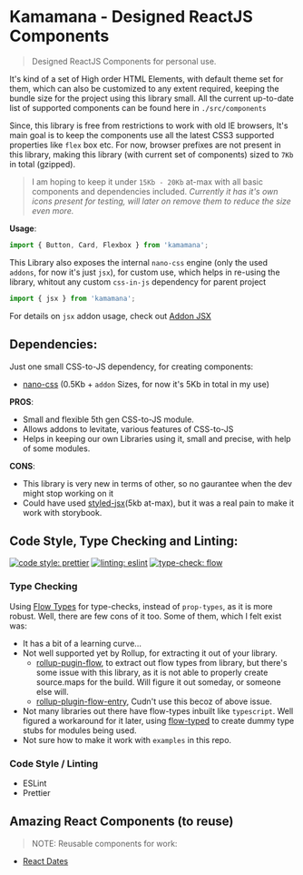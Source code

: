 # Kamamana - Designed ReactJS Components

> Designed ReactJS Components for personal use.

It's kind of a set of High order HTML Elements, with default theme set for them, which can also be customized to any extent required, keeping the bundle size for the project using this library small.
All the current up-to-date list of supported components can be found here in `./src/components`

Since, this library is free from restrictions to work with old IE browsers, It's main goal is to keep the components
use all the latest CSS3 supported properties like `flex` box etc. For now, browser prefixes are not present in this library, making
this library (with current set of components) sized to `7Kb` in total (gzipped).

> I am hoping to keep it under `15Kb - 20Kb` at-max with all basic components and dependencies included.
> _Currently it has it's own icons present for testing, will later on remove them to reduce the size even more._

**Usage**:

```js
import { Button, Card, Flexbox } from 'kamamana';
```

This Library also exposes the internal `nano-css` engine (only the used `addons`, for now it's just `jsx`), for custom use, which helps in re-using the
library, whitout any custom `css-in-js` dependency for parent project

```js
import { jsx } from 'kamamana';
```

For details on `jsx` addon usage, check out [Addon JSX](https://github.com/streamich/nano-css/blob/master/docs/jsx.md)

## Dependencies:

Just one small CSS-to-JS dependency, for creating components:

- [nano-css](https://github.com/streamich/nano-css) (0.5Kb + `addon` Sizes, for now it's 5Kb in total in my use)

**PROS**:

- Small and flexible 5th gen CSS-to-JS module.
- Allows addons to levitate, various features of CSS-to-JS
- Helps in keeping our own Libraries using it, small and precise, with help of some modules.

**CONS**:

- This library is very new in terms of other, so no gaurantee when the dev might stop working on it
- Could have used [styled-jsx](https://github.com/zeit/styled-jsx)(5kb at-max), but it was a real pain to make it work with storybook.

## Code Style, Type Checking and Linting:

[![code style: prettier](https://img.shields.io/badge/code_style-prettier-ff69b4.svg?style=flat)](https://github.com/prettier/prettier)
[![linting: eslint](https://img.shields.io/badge/linting-eslint-463fd4.svg?style=flat)](https://github.com/eslint/eslint)
[![type-check: flow](https://img.shields.io/badge/type--check-flow-E8BD36.svg?style=flat)](https://github.com/facebook/flow/)

### Type Checking

Using [Flow Types](https://flow.org) for type-checks, instead of `prop-types`, as it is more robust. Well, there are few cons of it too. Some of them, which I felt exist was:

- It has a bit of a learning curve...
- Not well supported yet by Rollup, for extracting it out of your library.
  - [rollup-pugin-flow](https://github.com/leebyron/rollup-plugin-flow), to extract out flow types from library, but there's some
    issue with this library, as it is not able to properly create source.maps for the build. Will figure it out someday, or someone else will.
  - [rollup-plugin-flow-entry](https://github.com/swansontec/rollup-plugin-flow-entry), Cudn't use this becoz of above issue.
- Not many libraries out there have flow-types inbuilt like `typescript`. Well figured a workaround for it later, using [flow-typed](https://github.com/flow-typed/flow-typed) to create dummy type stubs for modules being used.
- Not sure how to make it work with `examples` in this repo.

### Code Style / Linting

- ESLint
- Prettier

## Amazing React Components (to reuse)

> NOTE: Reusable components for work:

- [React Dates](http://airbnb.io/react-dates)
